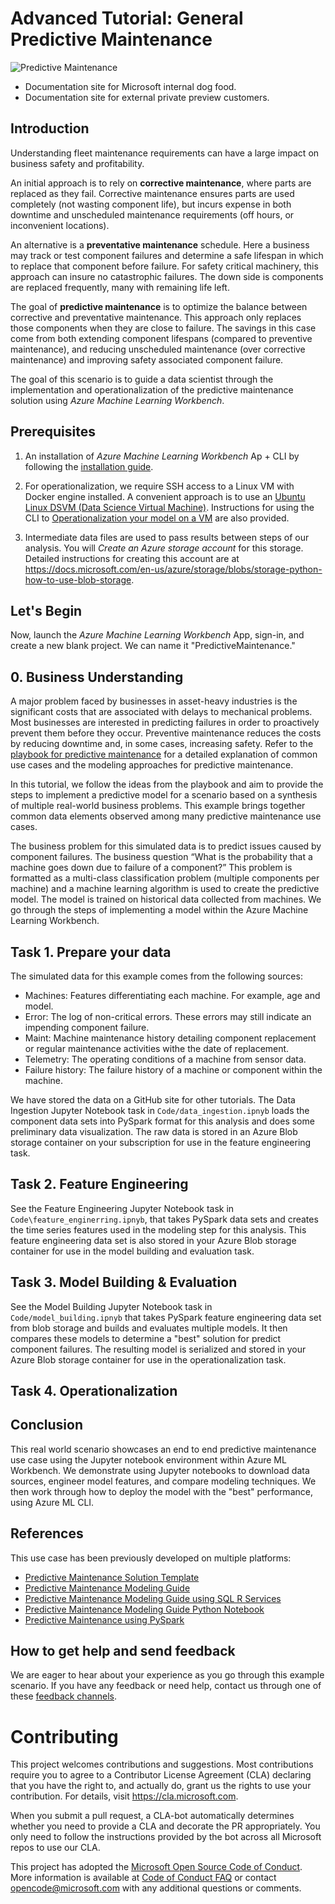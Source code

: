 # Advanced Tutorial: General Predictive Maintenance
![](Docs/images/042116_1633_PredictiveM1.png "Predictive Maintenance")

* Documentation site for Microsoft internal dog food.
* Documentation site for external private preview customers.

## Introduction

Understanding fleet maintenance requirements can have a large impact on business safety and profitability. 

An initial approach is to rely on **corrective maintenance**, where parts are replaced as they fail. Corrective maintenance ensures parts are used completely (not wasting component life), but incurs expense in both downtime and unscheduled maintenance requirements (off hours, or inconvenient locations).

An alternative is a **preventative maintenance** schedule. Here a business may track or test component failures and determine a safe lifespan in which to replace that component before failure. For safety critical machinery, this approach can insure no catastrophic failures. The down side is components are replaced frequently, many with remaining life left. 

The goal of **predictive maintenance** is to optimize the balance between corrective and preventative maintenance. This approach only replaces those components when they are close to failure. The savings in this case come from both extending component lifespans (compared to preventive maintenance), and reducing unscheduled maintenance (over corrective maintenance) and improving safety associated component failure.

The goal of this scenario is to guide a data scientist through the implementation and operationalization of the predictive maintenance solution using *Azure Machine Learning Workbench*. 

## Prerequisites

  1. An installation of *Azure Machine Learning Workbench* Ap + CLI by following the [installation guide](../Installation.md).

  2. For operationalization, we require SSH access to a Linux VM with Docker engine installed. A convenient approach is to use an [Ubuntu Linux DSVM (Data Science Virtual Machine)](https://azuremarketplace.microsoft.com/en-us/marketplace/apps/microsoft-ads.linux-data-science-vm-ubuntu). Instructions for using the CLI to  [Operationalization your model on a VM](http://aka.ms/o16ncli) are also provided.

  3. Intermediate data files are used to pass results between steps of our analysis. You will  _Create an Azure storage account_ for this storage. Detailed instructions for creating this account are at https://docs.microsoft.com/en-us/azure/storage/blobs/storage-python-how-to-use-blob-storage.

  
## Let's Begin

Now, launch the *Azure Machine Learning Workbench* App, sign-in, and create a new blank project. We can name it "PredictiveMaintenance."

## 0. Business Understanding

A major problem faced by businesses in asset-heavy industries is the significant costs that are associated with delays to mechanical problems. Most businesses are interested in predicting failures in order to proactively prevent them before they occur. Preventive maintenance reduces the costs by reducing downtime and, in some cases, increasing safety. Refer to the [playbook for predictive maintenance](https://docs.microsoft.com/en-us/azure/machine-learning/cortana-analytics-playbook-predictive-maintenance) for a detailed explanation of common use cases and the modeling approaches for predictive maintenance.

In this tutorial, we follow the ideas from the playbook and aim to provide the steps to implement a predictive model for a scenario based on a synthesis of multiple real-world business problems. This example brings together common data elements observed among many predictive maintenance use cases. 

The business problem for this simulated data is to predict issues caused by component failures. The business question “What is the probability that a machine goes down due to failure of a component?” This problem is formatted as a multi-class classification problem (multiple components per machine) and a machine learning algorithm is used to create the predictive model. The model is trained on historical data collected from machines. We go through the steps of implementing a model within the Azure Machine Learning Workbench. 

## Task 1. Prepare your data

The simulated data for this example comes from the following sources:

  * Machines: Features differentiating each machine. For example, age and model.
  * Error: The log of non-critical errors. These errors may still indicate an impending component failure.
  * Maint: Machine maintenance history detailing component replacement or regular maintenance activities withe the date of replacement.
  * Telemetry: The operating conditions of a machine from sensor data.
  * Failure history: The failure history of a machine or component within the machine.

We have stored the data on a GitHub site for other tutorials. The Data Ingestion Jupyter Notebook task in `Code/data_ingestion.ipnyb` loads the component data sets into PySpark format for this analysis and does some preliminary data visualization. The raw data is stored in an Azure Blob storage container on your subscription for use in the feature engineering task.

## Task 2. Feature Engineering

See the Feature Engineering Jupyter Notebook task in `Code\feature_enginerring.ipnyb`, that takes PySpark data sets and creates the time series features used in the modeling step for this analysis. This feature engineering data set is also stored in your Azure Blob storage container for use in the model building and evaluation task.

## Task 3. Model Building & Evaluation

See the Model Building Jupyter Notebook task in `Code/model_building.ipnyb` that takes PySpark feature engineering data set from blob storage and builds and evaluates multiple models. It then compares these models to determine a "best" solution for predict component failures. The resulting model is serialized and stored in your Azure Blob storage container for use in the operationalization task.

## Task 4. Operationalization

## Conclusion

This real world scenario showcases an end to end predictive maintenance use case using the Jupyter notebook environment within Azure ML Workbench. We demonstrate using Jupyter notebooks to download data sources, engineer model features, and compare modeling techniques. We then work through how to deploy the model with the "best" performance, using Azure ML CLI.

## References

This use case has been previously developed on multiple platforms:
 
 * [Predictive Maintenance Solution Template](https://docs.microsoft.com/en-us/azure/machine-learning/cortana-analytics-playbook-predictive-maintenance)
 * [Predictive Maintenance Modeling Guide](https://gallery.cortanaintelligence.com/Collection/Predictive-Maintenance-Modelling-Guide-1)
 * [Predictive Maintenance Modeling Guide using SQL R Services](https://gallery.cortanaintelligence.com/Tutorial/Predictive-Maintenance-Modeling-Guide-using-SQL-R-Services-1)
 * [Predictive Maintenance Modeling Guide Python Notebook](https://gallery.cortanaintelligence.com/Notebook/Predictive-Maintenance-Modelling-Guide-Python-Notebook-1)
 * [Predictive Maintenance using PySpark](https://gallery.cortanaintelligence.com/Tutorial/Predictive-Maintenance-using-PySpark)

## How to get help and send feedback
We are eager to hear about your experience as you go through this example scenario. If you have any feedback or need help, contact us through one of these [feedback channels](../Feedback.md).

# Contributing

This project welcomes contributions and suggestions.  Most contributions require you to agree to a Contributor License Agreement (CLA) declaring that you have the right to, and actually do, grant us the rights to use your contribution. For details, visit https://cla.microsoft.com.

When you submit a pull request, a CLA-bot automatically determines whether you need to provide a CLA and decorate the PR appropriately. You only need to follow the instructions provided by the bot across all Microsoft repos to use our CLA.

This project has adopted the [Microsoft Open Source Code of Conduct](https://opensource.microsoft.com/codeofconduct/).
More information is available at [Code of Conduct FAQ](https://opensource.microsoft.com/codeofconduct/faq/) or
contact [opencode@microsoft.com](mailto:opencode@microsoft.com) with any additional questions or comments.
